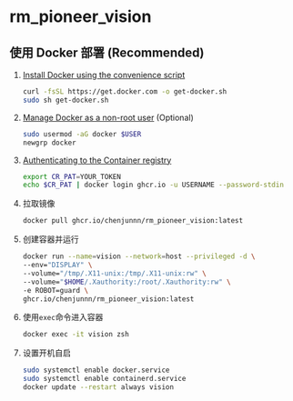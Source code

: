 # rm_pioneer_vision

## 使用 Docker 部署 (Recommended)

1. [Install Docker using the convenience script](https://docs.docker.com/engine/install/ubuntu/#install-using-the-convenience-script)

    ```bash
    curl -fsSL https://get.docker.com -o get-docker.sh
    sudo sh get-docker.sh
    ```

2. [Manage Docker as a non-root user](https://docs.docker.com/engine/install/linux-postinstall/#manage-docker-as-a-non-root-user) (Optional)

    ```bash
    sudo usermod -aG docker $USER
    newgrp docker 
    ```

3. [Authenticating to the Container registry](https://docs.github.com/en/packages/working-with-a-github-packages-registry/working-with-the-container-registry#authenticating-to-the-container-registry)

    ```bash
    export CR_PAT=YOUR_TOKEN
    echo $CR_PAT | docker login ghcr.io -u USERNAME --password-stdin
    ```

3. 拉取镜像

    ```bash
    docker pull ghcr.io/chenjunnn/rm_pioneer_vision:latest
    ```

4. 创建容器并运行
  
    ```bash
    docker run --name=vision --network=host --privileged -d \
    --env="DISPLAY" \
    --volume="/tmp/.X11-unix:/tmp/.X11-unix:rw" \
    --volume="$HOME/.Xauthority:/root/.Xauthority:rw" \
    -e ROBOT=guard \
    ghcr.io/chenjunnn/rm_pioneer_vision:latest
    ```

5. 使用`exec`命令进入容器

    ```bash
    docker exec -it vision zsh
    ```

6. 设置开机自启

    ```bash
    sudo systemctl enable docker.service
    sudo systemctl enable containerd.service
    docker update --restart always vision
    ```
